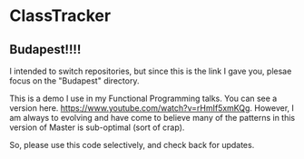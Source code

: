 # ClassTracker

## Budapest!!!!
I intended to switch repositories, but since this is the link I gave you, plesae focus on the "Budapest" directory. 

This is a demo I use in my Functional Programming talks. You can see a version here. https://www.youtube.com/watch?v=rHmIf5xmKQg. However, I am always to evolving and have come to believe many of the patterns in this version of Master is sub-optimal (sort of crap). 

So, please use this code selectively, and check back for updates. 

